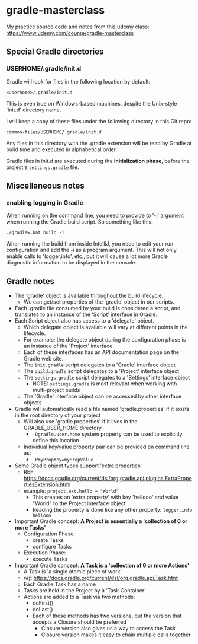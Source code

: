 # gradle-masterclass

My practice source code and notes from this udemy class: https://www.udemy.com/course/gradle-masterclass

## Special Gradle directories

### USERHOME/.gradle/init.d
Gradle will look for files in the following location by default:

`<userhome>/.gradle/init.d`

This is even true on Windows-based machines, despite the Unix-style 'init.d' directory name.

I will keep a copy of these files under the following directory in this Git repo:

`common-files/USERHOME/.gradle/init.d`

Any files in this directory with the .gradle extension will be read by Gradle at build time
and executed in alphabetical order.

Gradle files in init.d are executed during the **initialization phase**, 
before the project's `settings.gradle` file.


## Miscellaneous notes

### enabling logging in Gradle

When running on the command line, you need to provide to '-i' argument when running the Gradle build script.
So something like this:

`./gradlew.bat build -i`

When running the build from inside IntelliJ, you need to edit your run configuration and add the -i as a program argument.
This will not only enable calls to 'logger.info', etc., but it will cause a lot more
Gradle diagnostic information to be displayed in the console. 


## Gradle notes

* The 'gradle' object is available throughout the build lifecycle.
  * We can get/set properties of the 'gradle' object in our scripts.
* Each .gradle file consumed by your build is considered a script, and translates to an instance of the 'Script' interface in Gradle.
* Each Script object also has access to a 'delegate' object.
  * Which delegate object is available will vary at different points in the lifecycle.
  * For example: the delegate object during the configuration phase is an instance of the 'Project' interface.
  * Each of these interfaces has an API documentation page on the Gradle web site.
  * The `init.gradle` script delegates to a 'Gradle' interface object
  * The `build.gradle` script delegates to a 'Project' interface object
  * The `settings.gradle` script delegates to a 'Settings' interface object
    * NOTE: `settings.gradle` is most relevant when working with multi-project builds
  * The 'Gradle' interface object can be accessed by other interface objects
* Gradle will automatically read a file named 'gradle.properties' if it exists in the root directory of your project
  * Will also use 'gradle.properties' if it lives in the GRADLE_USER_HOME directory
    * `-Dgradle.user.home` system property can be used to explicitly define this location
  * Individual key/value property pair can be provided on command line as:
    * `-PmyPropKey=myPropValue`
* Some Gradle object types support 'extra properties'
  * REF: https://docs.gradle.org/current/dsl/org.gradle.api.plugins.ExtraPropertiesExtension.html
  * example: `project.ext.hello = "World"`
    * This creates an 'extra property' with key 'hellooo' and value "World" to the Project interface object
    * Reading the property is done like any other property: `logger.info hellooo`
* Important Gradle concept: **A Project is essentially a 'collection of 0 or more Tasks'**
  * Configuration Phase:
    * create Tasks
    * configure Tasks
  * Execution Phase:
    * execute Tasks
* Important Gradle concept: **A Task is a 'collection of 0 or more Actions'**
  * A Task is 'a single atomic piece of work'
  * _ref_: https://docs.gradle.org/current/dsl/org.gradle.api.Task.html
  * Each Gradle Task has a name
  * Tasks are held in the Project by a 'Task Container'
  * Actions are added to a Task via two methods:
    * doFirst()
    * doLast()
    * Each of these methods has two versions, but the version that accepts a Closure should be preferred
      * Closure version also gives us a way to access the Task
      * Closure version makes it easy to chain multiple calls together
